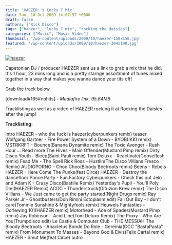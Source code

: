 ```yaml
---
title: 'HAEZER''s Lucky 7 Mix'
date: Sun, 18 Oct 2009 14:07:57 +0000
draft: false
authors: ["Rick Disco"]
tags: ["haezer", "lucky 7 mix", "rocking the daisies"]
categories: ["Music", "Music Video"]
thumbnail: '/wp-content/uploads/2009/10/haezer-150x150.jpg'
featured: '/wp-content/uploads/2009/10/haezer-304x190.jpg'
---
```


[![haezer](/wp-content/uploads/2009/10/haezer.jpg "haezer")](/wp-content/uploads/2009/10/haezer.jpg)

Capetonian DJ / producer HAEZER sent us a link to grab a mix that he did. It's 1 hour, 23 mins long and is a pretty starnge assortment of tunes mixed together in a way that makes you wanna dance your tits off!

Grab the track below.

\[download#165#nohits\] - _Mediafire link, 95.84MB_

Tracklisting as well as a video of HAEZER rocking it at Rocking the Daisies after the jump!

**Tracklisting:**

Intro HAEZER - who the fuck is haezer(cyberpunkers remix) teaser Wolfgang Gartner - Fire Power System of a Down - BYOB(IKKI remix) MSTRKRFT - Bounce(Banana Dynamite remix) The Toxic Avenger - Rush Hour ... Read more The Hives - Main Offender(Mustard Pimp remix) Dirty Disco Youth - Bleep(Saint Pauli remix) Tom Deluxx - Reactivate(Gooseflesh remix) Fead Me - The Spell Rick Ross - Hustlin(The Disco Villians Fresco Remix) AUDIOPORNO - Choo Choo(Bloody Beetroots remix) Beens - Rebels HAEZER - Here Come The Punks(feat Circe) HAEZER - Destroy the dancefloor Pance Party - Fun Factory Cyberpunkers - Check this out Jelo and Adam K - Crazy Disco(Bastille Remix) Yesterday's Pupil - You'll Poly Die!(HAEZER Remix) ACDC - Thunderstruck(Difuzion Krew remix) The Disco Villians - We Just came to get the party started(Night Drugs remix) Ray Parker Jr - Ghostbusters(Don Rimini Ectoplasm edit) Fall Out Boy - I don't care(Tommie Sunshine & Mightyfools remix) Heuwels Fantasties - Oorlewing 101(HAEZER remix) Motorhead - Ace of Spades(Mustard Pimp remix) Jay Robinson - Acid Line(Tom Deluxx Remix) The Proxy - Who Are You(Trumpdisco edit) Le Castle & Computer Club - THE MESSIAH The Bloody Beetroots - Anacletus Bonde Do Role - Geremia(CCC "BastaPasta" remix) From Monument To Masses - Beyond God & Elvis(Felix Cartal remix) HAEZER - Smut Me(feat Circe) outro

